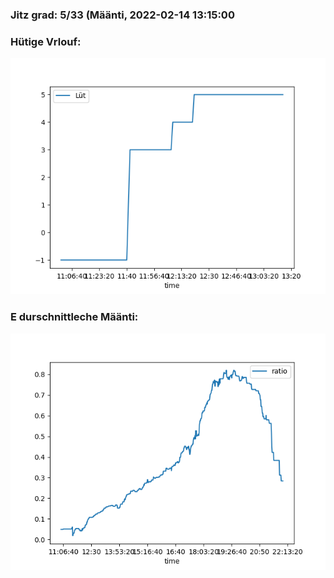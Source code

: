 ### Jitz grad: 5/33 (Määnti, 2022-02-14 13:15:00

### Hütige Vrlouf:
![Graph](Today.png)

### E durschnittleche Määnti:
![Graph](Määnti.png)
